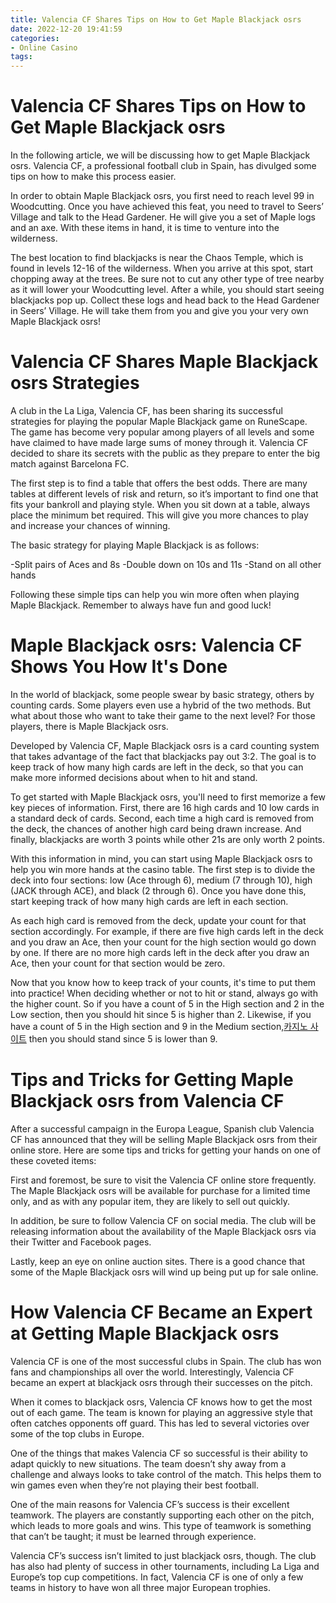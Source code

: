 ```yaml
---
title: Valencia CF Shares Tips on How to Get Maple Blackjack osrs 
date: 2022-12-20 19:41:59
categories:
- Online Casino
tags:
---
```



#  Valencia CF Shares Tips on How to Get Maple Blackjack osrs 

In the following article, we will be discussing how to get Maple Blackjack osrs. Valencia CF, a professional football club in Spain, has divulged some tips on how to make this process easier.

In order to obtain Maple Blackjack osrs, you first need to reach level 99 in Woodcutting. Once you have achieved this feat, you need to travel to Seers’ Village and talk to the Head Gardener. He will give you a set of Maple logs and an axe. With these items in hand, it is time to venture into the wilderness.

The best location to find blackjacks is near the Chaos Temple, which is found in levels 12-16 of the wilderness. When you arrive at this spot, start chopping away at the trees. Be sure not to cut any other type of tree nearby as it will lower your Woodcutting level. After a while, you should start seeing blackjacks pop up. Collect these logs and head back to the Head Gardener in Seers’ Village. He will take them from you and give you your very own Maple Blackjack osrs!

#  Valencia CF Shares Maple Blackjack osrs Strategies 

A club in the La Liga, Valencia CF, has been sharing its successful strategies for playing the popular Maple Blackjack game on RuneScape. The game has become very popular among players of all levels and some have claimed to have made large sums of money through it. Valencia CF decided to share its secrets with the public as they prepare to enter the big match against Barcelona FC.

The first step is to find a table that offers the best odds. There are many tables at different levels of risk and return, so it’s important to find one that fits your bankroll and playing style. When you sit down at a table, always place the minimum bet required. This will give you more chances to play and increase your chances of winning.

The basic strategy for playing Maple Blackjack is as follows: 

-Split pairs of Aces and 8s
-Double down on 10s and 11s
-Stand on all other hands


Following these simple tips can help you win more often when playing Maple Blackjack. Remember to always have fun and good luck!

#  Maple Blackjack osrs: Valencia CF Shows You How It's Done

In the world of blackjack, some people swear by basic strategy, others by counting cards. Some players even use a hybrid of the two methods. But what about those who want to take their game to the next level? For those players, there is Maple Blackjack osrs.

Developed by Valencia CF, Maple Blackjack osrs is a card counting system that takes advantage of the fact that blackjacks pay out 3:2. The goal is to keep track of how many high cards are left in the deck, so that you can make more informed decisions about when to hit and stand.

To get started with Maple Blackjack osrs, you'll need to first memorize a few key pieces of information. First, there are 16 high cards and 10 low cards in a standard deck of cards. Second, each time a high card is removed from the deck, the chances of another high card being drawn increase. And finally, blackjacks are worth 3 points while other 21s are only worth 2 points.

With this information in mind, you can start using Maple Blackjack osrs to help you win more hands at the casino table. The first step is to divide the deck into four sections: low (Ace through 6), medium (7 through 10), high (JACK through ACE), and black (2 through 6). Once you have done this, start keeping track of how many high cards are left in each section.

As each high card is removed from the deck, update your count for that section accordingly. For example, if there are five high cards left in the deck and you draw an Ace, then your count for the high section would go down by one. If there are no more high cards left in the deck after you draw an Ace, then your count for that section would be zero.

Now that you know how to keep track of your counts, it's time to put them into practice! When deciding whether or not to hit or stand, always go with the higher count. So if you have a count of 5 in the High section and 2 in the Low section, then you should hit since 5 is higher than 2. Likewise, if you have a count of 5 in the High section and 9 in the Medium section,[카지노 사이트](https://choegocasino.com/) then you should stand since 5 is lower than 9.

#  Tips and Tricks for Getting Maple Blackjack osrs from Valencia CF 

After a successful campaign in the Europa League, Spanish club Valencia CF has announced that they will be selling Maple Blackjack osrs from their online store. Here are some tips and tricks for getting your hands on one of these coveted items:

First and foremost, be sure to visit the Valencia CF online store frequently. The Maple Blackjack osrs will be available for purchase for a limited time only, and as with any popular item, they are likely to sell out quickly.

In addition, be sure to follow Valencia CF on social media. The club will be releasing information about the availability of the Maple Blackjack osrs via their Twitter and Facebook pages.

Lastly, keep an eye on online auction sites. There is a good chance that some of the Maple Blackjack osrs will wind up being put up for sale online.

#  How Valencia CF Became an Expert at Getting Maple Blackjack osrs

 Valencia CF is one of the most successful clubs in Spain. The club has won fans and championships all over the world. Interestingly, Valencia CF became an expert at blackjack osrs through their successes on the pitch.

When it comes to blackjack osrs, Valencia CF knows how to get the most out of each game. The team is known for playing an aggressive style that often catches opponents off guard. This has led to several victories over some of the top clubs in Europe.

One of the things that makes Valencia CF so successful is their ability to adapt quickly to new situations. The team doesn’t shy away from a challenge and always looks to take control of the match. This helps them to win games even when they’re not playing their best football.

One of the main reasons for Valencia CF’s success is their excellent teamwork. The players are constantly supporting each other on the pitch, which leads to more goals and wins. This type of teamwork is something that can’t be taught; it must be learned through experience.

Valencia CF’s success isn’t limited to just blackjack osrs, though. The club has also had plenty of success in other tournaments, including La Liga and Europe’s top cup competitions. In fact, Valencia CF is one of only a few teams in history to have won all three major European trophies.
